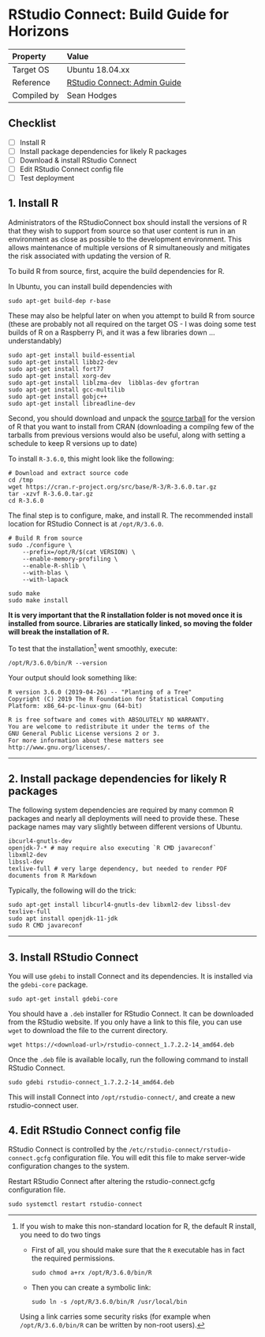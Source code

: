# RStudio Connect: Build Guide for Horizons

|Property|Value|
|:--|:--|
|Target OS|Ubuntu 18.04.xx|
|Reference| [RStudio Connect: Admin Guide](https://docs.rstudio.com/connect/admin/index.html)|
|Compiled by|Sean Hodges|

## Checklist

- [ ] Install R
- [ ] Install package dependencies for likely R packages 
- [ ] Download & install RStudio Connect
- [ ] Edit RStudio Connect config file
- [ ] Test deployment

## 1. Install R
 Administrators of the RStudioConnect box should install the versions of R that they wish to support from source so that user content is run in an environment as close as possible to the development environment. This allows maintenance of multiple versions of R simultaneously and mitigates the risk associated with updating the version of R.
 
To build R from source, first, acquire the build dependencies for R.

In Ubuntu, you can install build dependencies with

```console
sudo apt-get build-dep r-base
```

These may also be helpful later on when you attempt to build R from source (these are probably not all required on the target OS - I was doing some test builds of R on a Raspberry Pi, and it was a few libraries down ... understandably)

```
sudo apt-get install build-essential
sudo apt-get install libbz2-dev
sudo apt-get install fort77
sudo apt-get install xorg-dev
sudo apt-get install liblzma-dev  libblas-dev gfortran
sudo apt-get install gcc-multilib
sudo apt-get install gobjc++
sudo apt-get install libreadline-dev
```

Second, you should download and unpack the [source tarball](https://cran.r-project.org/src/base/R-3/R-3.6.0.tar.gz) for the version of R that you want to install from CRAN (downloading a compilng few of the tarballs from previous versions would also be useful, along with setting a schedule to keep R versions up to date) 

To install `R-3.6.0`, this might look like the following:

```console
# Download and extract source code
cd /tmp
wget https://cran.r-project.org/src/base/R-3/R-3.6.0.tar.gz
tar -xzvf R-3.6.0.tar.gz
cd R-3.6.0
```

The final step is to configure, make, and install R. The recommended install location for RStudio Connect is at `/opt/R/3.6.0`.

```console
# Build R from source
sudo ./configure \
    --prefix=/opt/R/$(cat VERSION) \
    --enable-memory-profiling \
    --enable-R-shlib \
    --with-blas \
    --with-lapack
	
sudo make
sudo make install
```

**It is very important that the R installation folder is not moved once it is installed from source. Libraries are statically linked, so moving the folder will break the installation of R.**

To test that the installation[^1] went smoothly, execute:

[^1]: If you wish to make this non-standard location for R, the default R install, you need to do two tings

	* First of all, you should make sure that the `R` executable has in fact the required permissions.

		`sudo chmod a+rx /opt/R/3.6.0/bin/R`

	* Then you can create a symbolic link:

		`sudo ln -s /opt/R/3.6.0/bin/R /usr/local/bin`

	Using a link carries some security risks (for example when `/opt/R/3.6.0/bin/R` can be written by non-root users).


```console
/opt/R/3.6.0/bin/R --version
```
Your output should look something like:

```
R version 3.6.0 (2019-04-26) -- "Planting of a Tree"
Copyright (C) 2019 The R Foundation for Statistical Computing
Platform: x86_64-pc-linux-gnu (64-bit)

R is free software and comes with ABSOLUTELY NO WARRANTY.
You are welcome to redistribute it under the terms of the
GNU General Public License versions 2 or 3.
For more information about these matters see
http://www.gnu.org/licenses/.

```

-----


## 2. Install package dependencies for likely R packages 

The following system dependencies are required by many common R packages and nearly all deployments will need to provide these. These package names may vary slightly between different versions of Ubuntu.

```
ibcurl4-gnutls-dev
openjdk-7-* # may require also executing `R CMD javareconf`
libxml2-dev
libssl-dev
texlive-full # very large dependency, but needed to render PDF documents from R Markdown
```

Typically, the following will do the trick:

```console
sudo apt-get install libcurl4-gnutls-dev libxml2-dev libssl-dev texlive-full
sudo apt install openjdk-11-jdk
sudo R CMD javareconf
```

-----

## 3. Install RStudio Connect

You will use `gdebi` to install Connect and its dependencies. It is installed via the `gdebi-core` package.

```console
sudo apt-get install gdebi-core
```

You should have a `.deb` installer for RStudio Connect. It can be downloaded from the RStudio website. If you only have a link to this file, you can use `wget` to download the file to the current directory.

```console
wget https://<download-url>/rstudio-connect_1.7.2.2-14_amd64.deb
```

Once the `.deb` file is available locally, run the following command to install RStudio Connect.

```console
sudo gdebi rstudio-connect_1.7.2.2-14_amd64.deb
```

This will install Connect into `/opt/rstudio-connect/`, and create a new rstudio-connect user.

## 4. Edit RStudio Connect config file

RStudio Connect is controlled by the `/etc/rstudio-connect/rstudio-connect.gcfg` configuration file. You will edit this file to make server-wide configuration changes to the system.

Restart RStudio Connect after altering the rstudio-connect.gcfg configuration file.

`sudo systemctl restart rstudio-connect`


